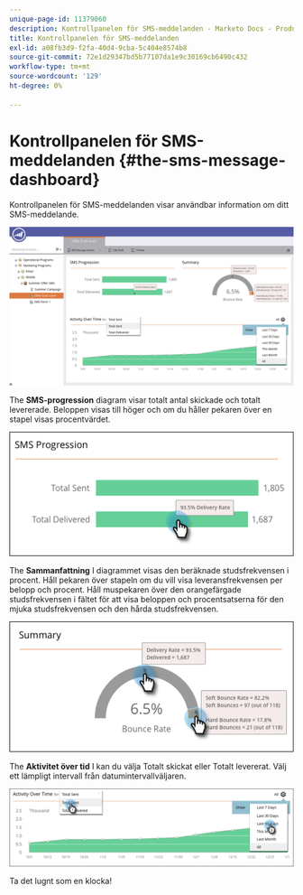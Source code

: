 ```yaml
---
unique-page-id: 11379060
description: Kontrollpanelen för SMS-meddelanden - Marketo Docs - Produktdokumentation
title: Kontrollpanelen för SMS-meddelanden
exl-id: a08fb3d9-f2fa-40d4-9cba-5c404e8574b8
source-git-commit: 72e1d29347bd5b77107da1e9c30169cb6490c432
workflow-type: tm+mt
source-wordcount: '129'
ht-degree: 0%

---
```


# Kontrollpanelen för SMS-meddelanden {#the-sms-message-dashboard}

Kontrollpanelen för SMS-meddelanden visar användbar information om ditt SMS-meddelande.

![](assets/converted-dashboard-image.png)

The **SMS-progression** diagram visar totalt antal skickade och totalt levererade. Beloppen visas till höger och om du håller pekaren över en stapel visas procentvärdet.

![](assets/sms-progression-hand-border.png)

The **Sammanfattning** I diagrammet visas den beräknade studsfrekvensen i procent. Håll pekaren över stapeln om du vill visa leveransfrekvensen per belopp och procent. Håll muspekaren över den orangefärgade studsfrekvensen i fältet för att visa beloppen och procentsatserna för den mjuka studsfrekvensen och den hårda studsfrekvensen.

![](assets/hover-over-summary-hands-thin-border.png)

The **Aktivitet över tid** I kan du välja Totalt skickat eller Totalt levererat. Välj ett lämpligt intervall från datumintervallväljaren.

![](assets/activity-over-time-hands.png)

Ta det lugnt som en klocka!
